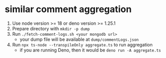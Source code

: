 # similar comment aggregation

1. Use node version >= 18 or deno version >= 1.25.1
2. Prepare directory with `mkdir -p dump`
3. Run `./fetch-comment-logs.sh <your mongodb url>`
    - your dump file will be available at `dump/commentLogs.json`
4. Run `npx ts-node --transpileOnly aggregate.ts` to run aggregation
    - if you are running Deno, then it would be `deno run -A aggregate.ts`